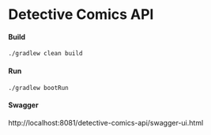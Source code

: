 # Detective Comics API

#### Build
```./gradlew clean build```

#### Run
```./gradlew bootRun```

#### Swagger
http://localhost:8081/detective-comics-api/swagger-ui.html